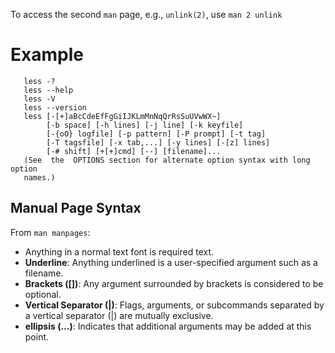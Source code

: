 To access the second `man` page, e.g., `unlink(2)`, use `man 2 unlink`

# Example

       less -?
       less --help
       less -V
       less --version
       less [-[+]aBcCdeEfFgGiIJKLmMnNqQrRsSuUVwWX~]
            [-b space] [-h lines] [-j line] [-k keyfile]
            [-{oO} logfile] [-p pattern] [-P prompt] [-t tag]
            [-T tagsfile] [-x tab,...] [-y lines] [-[z] lines]
            [-# shift] [+[+]cmd] [--] [filename]...
       (See  the  OPTIONS section for alternate option syntax with long option
       names.)

## Manual Page Syntax

From `man manpages`:

- Anything in a normal text font is required text.
- **Underline**: Anything underlined is a user-specified argument such as a filename.
- **Brackets ([])**: Any argument surrounded by brackets is considered to be optional.
- **Vertical Separator (|)**: Flags, arguments, or subcommands separated by a vertical separator (|)
     are mutually exclusive.
- **ellipsis (...)**: Indicates that additional arguments may be added at
     this point.
